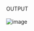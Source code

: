 OUTPUT <br><br>
![image](https://user-images.githubusercontent.com/105124943/218299403-4b301bdc-5b7a-41ce-abfb-d350065b00d7.png)


